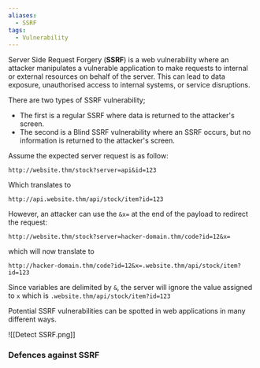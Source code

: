 ```yaml
---
aliases:
  - SSRF
tags:
  - Vulnerability
---
```

Server Side Request Forgery (**SSRF**) is a web vulnerability where an attacker manipulates a vulnerable application to make requests to internal or external resources on behalf of the server. This can lead to data exposure, unauthorised access to internal systems, or service disruptions.

There are two types of SSRF vulnerability; 

- The first is a regular SSRF where data is returned to the attacker's screen. 
- The second is a Blind SSRF vulnerability where an SSRF occurs, but no information is returned to the attacker's screen.

Assume the expected server request is as follow:
```http
http://website.thm/stock?server=api&id=123
```

Which translates to
```http
http://api.website.thm/api/stock/item?id=123
```

However, an attacker can use the `&x=` at the end of the payload to redirect the request:
```http
http://website.thm/stock?server=hacker-domain.thm/code?id=12&x=
```
which will now translate to

```http
http://hacker-domain.thm/code?id=12&x=.website.thm/api/stock/item?id=123
```

Since variables are delimited by `&`, the server will ignore the value assigned to `x` which is `.website.thm/api/stock/item?id=123`

Potential SSRF vulnerabilities can be spotted in web applications in many different ways.

![[Detect SSRF.png]]

### Defences against SSRF
